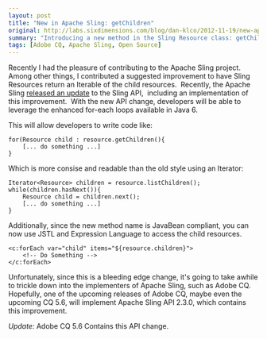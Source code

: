 ```yaml
---
layout: post
title: "New in Apache Sling: getChildren"
original: http://labs.sixdimensions.com/blog/dan-klco/2012-11-19/new-apache-sling-getchildren
summary: "Introducing a new method in the Sling Resource class: getChildren"
tags: [Adobe CQ, Apache Sling, Open Source]
---
```



Recently I had the pleasure of contributing to the Apache Sling project.&nbsp; Among other things, I contributed a suggested improvement to have Sling Resources return an Iterable of the child resources.&nbsp; Recently, the Apache Sling [released an update](http://sling.apache.org/site/news.html) to the Sling API,&nbsp; including an implementation of this improvement.&nbsp; With the new API change, developers will be able to leverage the enhanced for-each loops available in Java 6.&nbsp;

This will allow developers to write code like:

	for(Resource child : resource.getChildren(){
		[... do something ...]
	}

Which is more consise and readable than the old style using an Iterator:

	Iterator<Resource> children = resource.listChildren();
	while(children.hasNext()){
		Resource child = children.next();
		[... do something ...]
	}

Additionally, since the new method name is JavaBean compliant, you can now use JSTL and Expression Language to access the child resources.

	<c:forEach var="child" items="${resource.children}">
		<!-- Do Something -->
	</c:forEach>

Unfortunately, since this is a bleeding edge change, it's going to take awhile to trickle down into the implementers of Apache Sling, such as Adobe CQ.&nbsp; Hopefully, one of the upcoming releases of Adobe CQ, maybe even the upcoming CQ 5.6, will implement Apache Sling API 2.3.0, which contains this improvement.

*Update:* Adobe CQ 5.6 Contains this API change.  